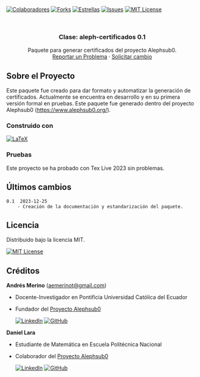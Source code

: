 <!-- Encabezado -->

[![Colaboradores][contributors-shield]][contributors-url]
[![Forks][forks-shield]][forks-url]
[![Estrellas][stars-shield]][stars-url]
[![Issues][issues-shield]][issues-url]
[![MIT License][license-shield]][license-url]

<!-- Título -->
<br />
<div align="center">

<h3 align="center">Clase: aleph-certificados 0.1</h3>
  <p align="center">
    Paquete para generar certificados del proyecto Alephsub0.  
    <br />
    <a href="https://github.com/alephsub0/LaTeX_aleph-certificados/issues">Reportar un Problema</a>
    ·
    <a href="https://github.com/alephsub0/LaTeX_aleph-certificados/issues">Solicitar cambio</a>
    <br />
  </p>
</div>

<!-- Cuerpo -->

## Sobre el Proyecto

Este paquete fue creado para dar formato y automatizar la generación de certificados. Actualmente se encuentra en desarrollo y en su primera versión formal en pruebas. Este paquete fue generado dentro del proyecto Alephsub0 (https://www.alephsub0.org/).

### Construido con

[![LaTeX][LaTeX]][LaTeX-url]

### Pruebas

Este proyecto se ha probado con Tex Live 2023 sin problemas.

## Últimos cambios

```
0.1  2023-12-25
    - Creación de la documentación y estandarización del paquete.
```

## Licencia

Distribuido bajo la licencia MIT.

[![MIT License][license-shield]][license-url]

## Créditos

**Andrés Merino** (aemerinot@gmail.com)

- Docente-Investigador en Pontificia Universidad Católica del Ecuador
- Fundador del [Proyecto Alephsub0](https://www.alephsub0.org/about/)

  [![LinkedIn][linkedin-shield]][linkedin-url-aemt]
  [![GitHub][github-shield]][github-url-aemt]

**Daniel Lara**

- Estudiante de Matemática en Escuela Politécnica Nacional
- Colaborador del [Proyecto Alephsub0](https://www.alephsub0.org/about/)

  [![LinkedIn][linkedin-shield]][linkedin-url-dl]
  [![GitHub][github-shield]][github-url-dl]

<!-- MARKDOWN LINKS & IMAGES -->

[contributors-shield]: https://img.shields.io/github/contributors/alephsub0/LaTeX_aleph-certificados.svg?style=for-the-badge
[contributors-url]: https://github.com/alephsub0/LaTeX_aleph-certificados/graphs/contributors
[forks-shield]: https://img.shields.io/github/forks/alephsub0/LaTeX_aleph-certificados.svg?style=for-the-badge
[forks-url]: https://github.com/alephsub0/LaTeX_aleph-certificados/forks
[stars-shield]: https://img.shields.io/github/stars/alephsub0/LaTeX_aleph-certificados?style=for-the-badge
[stars-url]: https://github.com/alephsub0/LaTeX_aleph-certificados/stargazers
[issues-shield]: https://img.shields.io/github/issues/alephsub0/LaTeX_aleph-certificados.svg?style=for-the-badge
[issues-url]: https://github.com/alephsub0/LaTeX_aleph-certificados/issues
[license-shield]: https://img.shields.io/github/license/alephsub0/LaTeX_aleph-certificados.svg?style=for-the-badge
[license-url]: https://es.wikipedia.org/wiki/Licencia_MIT
[linkedin-shield]: https://img.shields.io/badge/linkedin-%230077B5.svg?style=for-the-badge&logo=linkedin&logoColor=white
[linkedin-url-aemt]: https://www.linkedin.com/in/andrés-merino-010a9b12b/
[linkedin-url-dl]: https://www.linkedin.com/in/mat-daniel-lara/
[github-shield]: https://img.shields.io/badge/github-%23121011.svg?style=for-the-badge&logo=github&logoColor=white
[github-url-aemt]: https://github.com/andres-merino
[github-url-dl]: https://github.com/daniel-lara-ec
[LaTeX]: https://img.shields.io/badge/LaTeX-008080?logo=latex&logoColor=fff&style=for-the-badge
[LaTeX-url]: https://www.latex-project.org/
